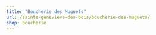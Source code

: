 ```yaml
---
title: "Boucherie des Muguets"
url: /sainte-genevieve-des-bois/boucherie-des-muguets/
shop: boucherie
---
```

